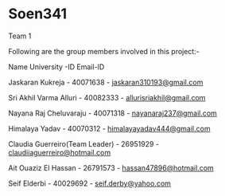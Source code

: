 # Soen341

Team 1

Following are the group members involved in this project:-

Name	University -ID	Email-ID

Jaskaran Kukreja -	40071638 -	jaskaran310193@gmail.com

Sri Akhil Varma Alluri -	40082333 - allurisriakhil@gmail.com

Nayana Raj Cheluvaraju	- 40071318 -	nayanaraj237@gmail.com

Himalaya Yadav -	40070312 -	himalayayadav444@gmail.com

Claudia Guerreiro(Team Leader) -	26951929 -	claudiiaguerreiro@hotmail.com

Ait Ouaziz El Hassan -	26791573 -	hassan47896@hotmail.com

Seif Elderbi - 40029692 - seif.derby@yahoo.com
